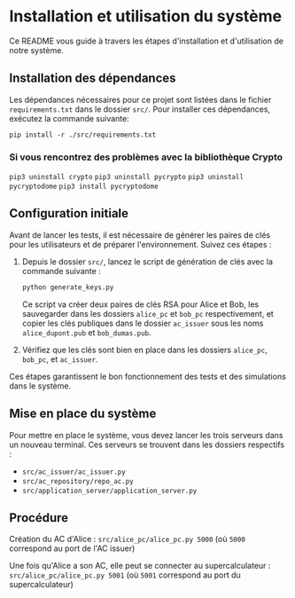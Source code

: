 # Installation et utilisation du système
Ce README vous guide à travers les étapes d'installation et d'utilisation de notre système.

## Installation des dépendances

Les dépendances nécessaires pour ce projet sont listées dans le fichier `requirements.txt` dans le dossier `src/`. Pour installer ces dépendances, exécutez la commande suivante:

`pip install -r ./src/requirements.txt`

### Si vous rencontrez des problèmes avec la bibliothèque Crypto

`pip3 uninstall crypto` 
`pip3 uninstall pycrypto` 
`pip3 uninstall pycryptodome` 
`pip3 install pycryptodome`

## Configuration initiale

Avant de lancer les tests, il est nécessaire de générer les paires de clés pour les utilisateurs et de préparer l'environnement. Suivez ces étapes :

1. Depuis le dossier `src/`, lancez le script de génération de clés avec la commande suivante :

    ```bash
    python generate_keys.py
    ```

    Ce script va créer deux paires de clés RSA pour Alice et Bob, les sauvegarder dans les dossiers `alice_pc` et `bob_pc` respectivement, et copier les clés publiques dans le dossier `ac_issuer` sous les noms `alice_dupont.pub` et `bob_dumas.pub`.

2. Vérifiez que les clés sont bien en place dans les dossiers `alice_pc`, `bob_pc`, et `ac_issuer`.

Ces étapes garantissent le bon fonctionnement des tests et des simulations dans le système.

## Mise en place du système

Pour mettre en place le système, vous devez lancer les trois serveurs dans un nouveau terminal. Ces serveurs se trouvent dans les dossiers respectifs :

- `src/ac_issuer/ac_issuer.py`
- `src/ac_repository/repo_ac.py`
- `src/application_server/application_server.py`

## Procédure

Création du AC d'Alice :
`src/alice_pc/alice_pc.py 5000` (où `5000` correspond au port de l'AC issuer)


Une fois qu'Alice a son AC, elle peut se connecter au supercalculateur :
 `src/alice_pc/alice_pc.py 5001` (où `5001` correspond au port du supercalculateur)
